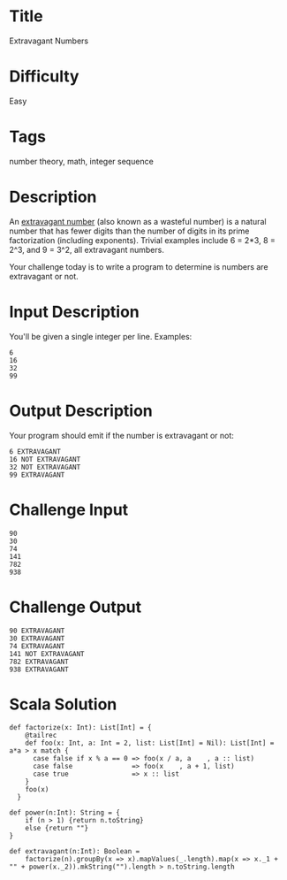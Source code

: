 # Title

Extravagant Numbers 

# Difficulty

Easy

# Tags

number theory, math, integer sequence

# Description

An [extravagant number](https://en.wikipedia.org/wiki/Extravagant_number) (also known as a wasteful number) is a natural number that has fewer digits than the number of digits in its prime factorization (including exponents). Trivial examples include 6 = 2*3, 8 = 2^3, and 9 = 3^2, all extravagant numbers. 

Your challenge today is to write a program to determine is numbers are extravagant or not. 

# Input Description

You'll be given a single integer per line. Examples:

    6
    16
    32
    99

# Output Description

Your program should emit if the number is extravagant or not:

    6 EXTRAVAGANT
    16 NOT EXTRAVAGANT
    32 NOT EXTRAVAGANT
    99 EXTRAVAGANT

# Challenge Input

    90
    30
    74
    141
    782
    938

# Challenge Output

    90 EXTRAVAGANT
    30 EXTRAVAGANT
    74 EXTRAVAGANT
    141 NOT EXTRAVAGANT
    782 EXTRAVAGANT
    938 EXTRAVAGANT

# Scala Solution

    def factorize(x: Int): List[Int] = {
        @tailrec
        def foo(x: Int, a: Int = 2, list: List[Int] = Nil): List[Int] = a*a > x match {
          case false if x % a == 0 => foo(x / a, a    , a :: list)
          case false               => foo(x    , a + 1, list)
          case true                => x :: list
        }
        foo(x)
      }

    def power(n:Int): String = {
        if (n > 1) {return n.toString}
        else {return ""}
    }

    def extravagant(n:Int): Boolean = 
        factorize(n).groupBy(x => x).mapValues(_.length).map(x => x._1 + "" + power(x._2)).mkString("").length > n.toString.length
